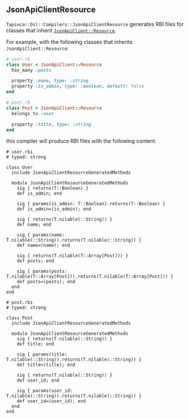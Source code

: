 ## JsonApiClientResource

`Tapioca::Dsl::Compilers::JsonApiClientResource` generates RBI files for classes that inherit
[`JsonApiClient::Resource`](https://github.com/JsonApiClient/json_api_client).

For example, with the following classes that inherits `JsonApiClient::Resource`:

~~~rb
# user.rb
class User < JsonApiClient::Resource
  has_many :posts

  property :name, type: :string
  property :is_admin, type: :boolean, default: false
end

# post.rb
class Post < JsonApiClient::Resource
  belongs_to :user

  property :title, type: :string
end
~~~

this compiler will produce RBI files with the following content:

~~~rbi
# user.rbi
# typed: strong

class User
  include JsonApiClientResourceGeneratedMethods

  module JsonApiClientResourceGeneratedMethods
    sig { returns(T::Boolean) }
    def is_admin; end

    sig { params(is_admin: T::Boolean).returns(T::Boolean) }
    def is_admin=(is_admin); end

    sig { returns(T.nilable(::String)) }
    def name; end

    sig { params(name: T.nilable(::String)).returns(T.nilable(::String)) }
    def name=(name); end

    sig { returns(T.nilable(T::Array[Post])) }
    def posts; end

    sig { params(posts: T.nilable(T::Array[Post])).returns(T.nilable(T::Array[Post])) }
    def posts=(posts); end
  end
end

# post.rbi
# typed: strong

class Post
  include JsonApiClientResourceGeneratedMethods

  module JsonApiClientResourceGeneratedMethods
    sig { returns(T.nilable(::String)) }
    def title; end

    sig { params(title: T.nilable(::String)).returns(T.nilable(::String)) }
    def title=(title); end

    sig { returns(T.nilable(::String)) }
    def user_id; end

    sig { params(user_id: T.nilable(::String)).returns(T.nilable(::String)) }
    def user_id=(user_id); end
  end
end
~~~
